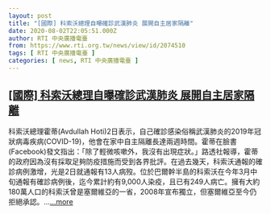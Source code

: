 ```yaml
---
layout: post
title: "[國際] 科索沃總理自曝確診武漢肺炎 展開自主居家隔離"
date: 2020-08-02T22:05:51.000Z
author: RTI 中央廣播電臺
from: https://www.rti.org.tw/news/view/id/2074510
tags: [ RTI 中央廣播電臺 ]
categories: [ news, RTI 中央廣播電臺 ]
---
```

<!--1596405951000-->
[[國際] 科索沃總理自曝確診武漢肺炎 展開自主居家隔離](https://www.rti.org.tw/news/view/id/2074510)
------

<div>
科索沃總理霍蒂(Avdullah Hoti)2日表示，自己確診感染俗稱武漢肺炎的2019年冠狀病毒疾病(COVID-19)，他會在家中自主隔離長達兩週時間。霍蒂在臉書(Facebook)發文指出：「除了輕微咳嗽外，我沒有出現症狀。」路透社報導，霍蒂的政府因為沒有採取足夠防疫措施而受到各界批評。在過去幾天，科索沃通報的確診病例激增，光是2日就通報有13人病歿。位於巴爾幹半島的科索沃在今年3月中旬通報有確診病例後，迄今累計約有9,000人染疫，且已有249人病亡。擁有大約180萬人口的科索沃曾是塞爾維亞的一省，2008年宣布獨立，但塞爾維亞至今仍拒絕承認。...<a target="_blank" href="https://www.rti.org.tw/news/view/id/2074510">...more</a>
</div>
